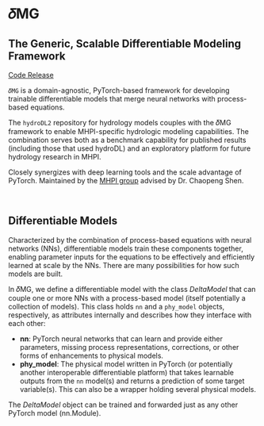 # 𝛿MG

## The Generic, Scalable Differentiable Modeling Framework
<!-- ![Alt text](../assets/project-figures/dMG.png) -->

[Code Release][dmg_code] 

`𝛿MG` is a domain-agnostic, PyTorch-based framework for developing trainable differentiable models that merge neural networks with process-based equations.

The `hydroDL2` repository for hydrology models couples with the 𝛿MG framework to enable MHPI-specific hydrologic modeling capabilities. The combination serves both as a benchmark capability for published results (including those that used hydroDL) and an exploratory platform for future hydrology research in MHPI.

Closely synergizes with deep learning tools and the scale advantage of PyTorch. Maintained by the [MHPI group](http://water.engr.psu.edu/shen/) advised by Dr. Chaopeng Shen.

<br>

## Differentiable Models
 
Characterized by the combination of process-based equations with neural networks (NNs), differentiable models train these components together, enabling parameter inputs for the equations to be effectively and efficiently learned at scale by the NNs. There are many possibilities for how such models are built.

In 𝛿MG, we define a differentiable model with the class *DeltaModel* that can couple one or more NNs with a process-based model (itself potentially a collection of models). This class holds `nn` and a `phy_model` objects, respectively, as attributes internally and describes how they interface with each other:

- **nn**: PyTorch neural networks that can learn and provide either parameters, missing process representations, corrections, or other forms of enhancements to physical models.
- **phy_model**: The physical model written in PyTorch (or potentially another interoperable differentiable platform) that takes learnable outputs from the `nn` model(s) and returns a prediction of some target variable(s). This can also be a wrapper holding several physical models.

The *DeltaModel* object can be trained and forwarded just as any other PyTorch model (nn.Module).

  [dmg_code]: ../dmg/code.md
